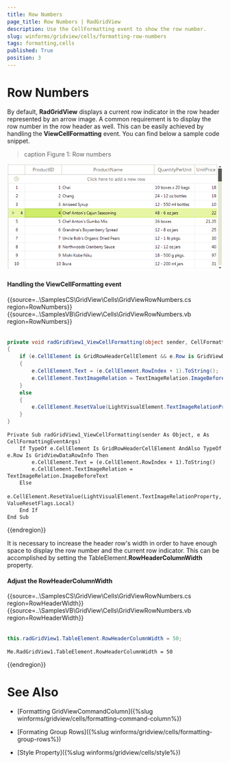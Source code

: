 ```yaml
---
title: Row Numbers
page_title: Row Numbers | RadGridView
description: Use the CellFormatting event to show the row number.
slug: winforms/gridview/cells/formatting-row-numbers
tags: formatting,cells
published: True
position: 3
---
```


# Row Numbers

By default, **RadGridView** displays a current row indicator in the row header represented by an arrow image. A common requirement is to display the row number in the row header as well. This can be easily achieved by handling the **ViewCellFormatting** event. You can find below a sample code snippet.

>caption Figure 1: Row numbers

![gridview-cells-formatting-row-numbers 001](images/gridview-cells-formatting-row-numbers001.png)

#### Handling the ViewCellFormatting event

{{source=..\SamplesCS\GridView\Cells\GridViewRowNumbers.cs region=RowNumbers}} 
{{source=..\SamplesVB\GridView\Cells\GridViewRowNumbers.vb region=RowNumbers}} 

````C#
    
private void radGridView1_ViewCellFormatting(object sender, CellFormattingEventArgs e)
{
    if (e.CellElement is GridRowHeaderCellElement && e.Row is GridViewDataRowInfo)
    {
        e.CellElement.Text = (e.CellElement.RowIndex + 1).ToString();
        e.CellElement.TextImageRelation = TextImageRelation.ImageBeforeText;
    }
    else
    { 
        e.CellElement.ResetValue(LightVisualElement.TextImageRelationProperty, ValueResetFlags.Local);
    }
}

````
````VB.NET
Private Sub radGridView1_ViewCellFormatting(sender As Object, e As CellFormattingEventArgs)
    If TypeOf e.CellElement Is GridRowHeaderCellElement AndAlso TypeOf e.Row Is GridViewDataRowInfo Then
        e.CellElement.Text = (e.CellElement.RowIndex + 1).ToString()
        e.CellElement.TextImageRelation = TextImageRelation.ImageBeforeText
    Else
        e.CellElement.ResetValue(LightVisualElement.TextImageRelationProperty, ValueResetFlags.Local)
    End If
End Sub

````

{{endregion}} 

It is necessary to increase the header row's width in order to have enough space to display the row number and the current row indicator. This can be accomplished by setting the TableElement.**RowHeaderColumnWidth** property.

#### Adjust the RowHeaderColumnWidth

{{source=..\SamplesCS\GridView\Cells\GridViewRowNumbers.cs region=RowHeaderWidth}} 
{{source=..\SamplesVB\GridView\Cells\GridViewRowNumbers.vb region=RowHeaderWidth}} 

````C#
            
this.radGridView1.TableElement.RowHeaderColumnWidth = 50;

````
````VB.NET
Me.RadGridView1.TableElement.RowHeaderColumnWidth = 50

````

{{endregion}} 

# See Also
* [Formatting GridViewCommandColumn]({%slug winforms/gridview/cells/formatting-command-column%})

* [Formating Group Rows]({%slug winforms/gridview/cells/formatting-group-rows%})

* [Style Property]({%slug winforms/gridview/cells/style%})

